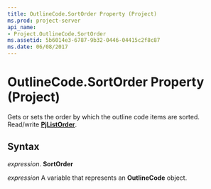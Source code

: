 ```yaml
---
title: OutlineCode.SortOrder Property (Project)
ms.prod: project-server
api_name:
- Project.OutlineCode.SortOrder
ms.assetid: 5b6014e3-6787-9b32-0446-04415c2f8c87
ms.date: 06/08/2017
---
```



# OutlineCode.SortOrder Property (Project)

Gets or sets the order by which the outline code items are sorted. Read/write  **[PjListOrder](pjlistorder-enumeration-project.md)**.


## Syntax

 _expression_. **SortOrder**

 _expression_ A variable that represents an **OutlineCode** object.


